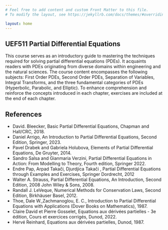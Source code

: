 ```yaml
---
# Feel free to add content and custom Front Matter to this file.
# To modify the layout, see https://jekyllrb.com/docs/themes/#overriding-theme-defaults

layout: home
---
```


## UEF511 Partial Differential Equations

This course serves as an introductory guide to mastering the techniques required for solving partial differential equations (PDEs). It acquaints readers with PDEs originating from diverse domains within engineering and the natural sciences. The course content encompasses the following subjects: First Order PDEs, Second Order PDEs, Separation of Variables, Integral Transforms, and the three fundamental categories of PDEs (Hyperbolic, Parabolic, and Elliptic). To enhance comprehension and reinforce the concepts introduced in each chapter, exercises are included at the end of each chapter.


## References

- David. Bleecker, Basic Partial Differential Equations, Chapman and Hall/CRC, 2018.
- Daniel Arrigo, An Introduction to Partial Differential Equations, Second Edition, Springer, 2023.
- Pavel Drabek and Gabriela Holubova, Elements of Partial Differential Equations, De Gruyter, 2014.
- Sandro Salsa and Gianmaria Verzini, Partial Differential Equations in Action: From Modelling to Theory, Fourth edition, Springer 2022.
- Endre Pap, Arpad Takači, Djurdjica Takači , Partial Differential Equations through Examples and Exercises, Springer Dordrecht, 2012
- Walter A. Strauss, Partial Differential Equations, An Introduction, Second Edition, 2008 John Wiley \& Sons, 2008.
- Randall J. LeVeque, Numerical Methods for Conservation Laws, Second Edition, Birkhäuser Basel, 2012.
- Thoe, Dale W.,Zachmanoglou, E. C., Introduction to Partial Differential Equations with Applications (Dover Books on Mathematics), 1987.
- Claire David et Pierre Gosselet, Equations aux dérivées partielles - 3e édition, Cours et exercices corrigés, Dunod, 2022. 
- Hervé Reinhard,  Equations aux dérivées partielles, Dunod, 1987.


